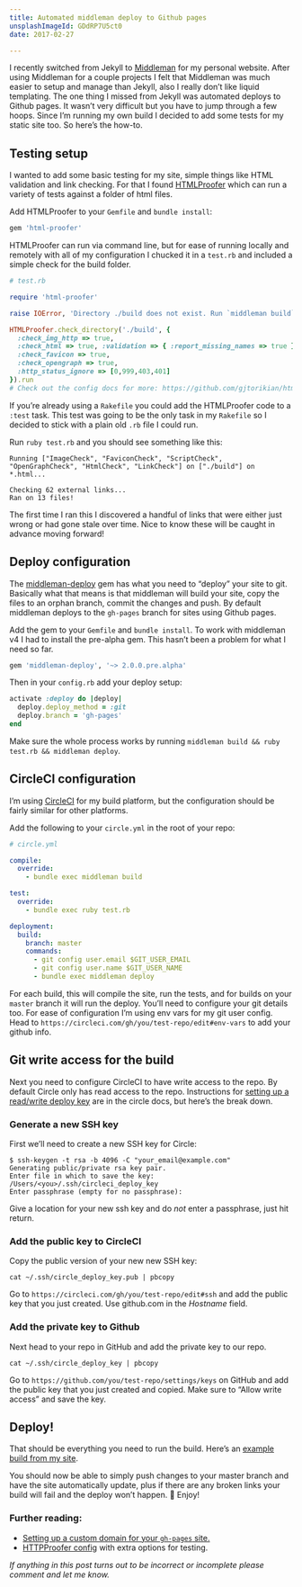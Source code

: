 ```yaml
---
title: Automated middleman deploy to Github pages
unsplashImageId: GDdRP7U5ct0
date: 2017-02-27

---
```


I recently switched from Jekyll to [Middleman](https://middlemanapp.com/) for my personal website. After using Middleman for a couple projects I felt that Middleman was much easier to setup and manage than Jekyll, also I really don’t like liquid templating. The one thing I missed from Jekyll was automated deploys to Github pages. It wasn’t very difficult but you have to jump through a few hoops. Since I’m running my own build I decided to add some tests for my static site too. So here’s the how-to.

<!-- excerpt -->

## Testing setup

I wanted to add some basic testing for my site, simple things like HTML validation and link checking. For that I found [HTMLProofer](https://github.com/gjtorikian/html-proofer) which can run a variety of tests against a folder of html files.

Add HTMLProofer to your `Gemfile` and `bundle install`:

```ruby
gem 'html-proofer'
```

HTMLProofer can run via command line, but for ease of running locally and remotely with all of my configuration I chucked it in a `test.rb` and included a simple check for the build folder.

```ruby
# test.rb

require 'html-proofer'

raise IOError, 'Directory ./build does not exist. Run `middleman build` before running tests' unless Dir.exists?('./build')

HTMLProofer.check_directory('./build', {
  :check_img_http => true,
  :check_html => true, :validation => { :report_missing_names => true },
  :check_favicon => true,
  :check_opengraph => true,
  :http_status_ignore => [0,999,403,401]
}).run
# Check out the config docs for more: https://github.com/gjtorikian/html-proofer#configuration
```

If you’re already using a `Rakefile` you could add the HTMLProofer code to a `:test` task. This test was going to be the only task in my `Rakefile` so I decided to stick with a plain old `.rb` file I could run.

Run `ruby test.rb` and you should see something like this:

```shell
Running ["ImageCheck", "FaviconCheck", "ScriptCheck", "OpenGraphCheck", "HtmlCheck", "LinkCheck"] on ["./build"] on *.html...

Checking 62 external links...
Ran on 13 files!
```

The first time I ran this I discovered a handful of links that were either just wrong or had gone stale over time. Nice to know these will be caught in advance moving forward!

## Deploy configuration

The [middleman-deploy](https://github.com/middleman-contrib/middleman-deploy) gem has what you need to “deploy” your site to git. Basically what that means is that middleman will build your site, copy the files to an orphan branch, commit the changes and push. By default middleman deploys to the `gh-pages` branch for sites using Github pages.

Add the gem to your `Gemfile` and `bundle install`. To work with middleman v4 I had to install the pre-alpha gem. This hasn’t been a problem for what I need so far.

```ruby
gem 'middleman-deploy', '~> 2.0.0.pre.alpha'
```

Then in your `config.rb` add your deploy setup:

```ruby
activate :deploy do |deploy|
  deploy.deploy_method = :git
  deploy.branch = 'gh-pages'
end
```

Make sure the whole process works by running `middleman build && ruby test.rb && middleman deploy`.

## CircleCI configuration

I’m using [CircleCI](https://circleci.com/) for my build platform, but the configuration should be fairly similar for other platforms.

Add the following to your `circle.yml` in the root of your repo:

```yaml
# circle.yml

compile:
  override:
    - bundle exec middleman build

test:
  override:
    - bundle exec ruby test.rb

deployment:
  build:
    branch: master
    commands:
      - git config user.email $GIT_USER_EMAIL
      - git config user.name $GIT_USER_NAME
      - bundle exec middleman deploy
```

For each build, this will compile the site, run the tests, and for builds on your `master` branch it will run the deploy. You’ll need to configure your git details too. For ease of configuration I’m using env vars for my git user config. Head to `https://circleci.com/gh/you/test-repo/edit#env-vars` to add your github info.

## Git write access for the build

Next you need to configure CircleCI to have write access to the repo. By default Circle only has read access to the repo. Instructions for [setting up a read/write deploy key](https://circleci.com/docs/1.0/adding-read-write-deployment-key/) are in the circle docs, but here’s the break down.

### Generate a new SSH key

First we’ll need to create a new SSH key for Circle:

```shell
$ ssh-keygen -t rsa -b 4096 -C "your_email@example.com"
Generating public/private rsa key pair.
Enter file in which to save the key: /Users/<you>/.ssh/circleci_deploy_key
Enter passphrase (empty for no passphrase):
```

Give a location for your new ssh key and do _not_ enter a passphrase, just hit return.

### Add the public key to CircleCI

Copy the public version of your new new SSH key:

```shell
cat ~/.ssh/circle_deploy_key.pub | pbcopy
```

Go to `https://circleci.com/gh/you/test-repo/edit#ssh` and add the public key that you just created. Use github.com in the _Hostname_ field.

### Add the private key to Github

Next head to your repo in GitHub and add the private key to our repo.

```shell
cat ~/.ssh/circle_deploy_key | pbcopy
```

Go to `https://github.com/you/test-repo/settings/keys` on GitHub and add the public key that you just created and copied. Make sure to “Allow write access” and save the key.

## Deploy!

That should be everything you need to run the build. Here’s an [example build from my site](https://circleci.com/gh/pietvanzoen/pietvanzoen.com/31).

You should now be able to simply push changes to your master branch and have the site automatically update, plus if there are any broken links your build will fail and the deploy won’t happen. 🎉 Enjoy!

### Further reading:

- [Setting up a custom domain for your `gh-pages` site.](http://stackoverflow.com/a/22374542)
- [HTTPProofer config](https://github.com/gjtorikian/html-proofer#configuration) with extra options for testing.

_If anything in this post turns out to be incorrect or incomplete please comment and let me know._
